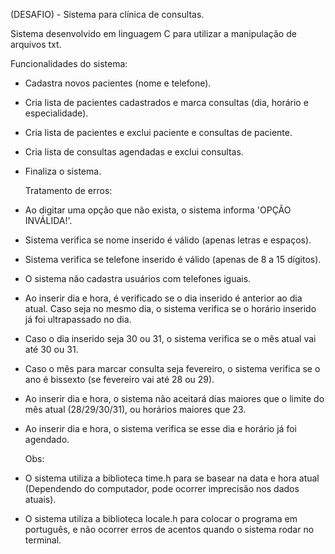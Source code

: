 (DESAFIO) - Sistema para clínica de consultas.

Sistema desenvolvido em linguagem C para utilizar a manipulação de arquivos txt.

  Funcionalidades do sistema:

- Cadastra novos pacientes (nome e telefone).
- Cria lista de pacientes cadastrados e marca consultas (dia, horário e especialidade).
- Cria lista de pacientes e exclui paciente e consultas de paciente.
- Cria lista de consultas agendadas e exclui consultas.
- Finaliza o sistema.

  Tratamento de erros:

- Ao digitar uma opção que não exista, o sistema informa 'OPÇÃO INVÁLIDA!'.
- Sistema verifica se nome inserido é válido (apenas letras e espaços).
- Sistema verifica se telefone inserido é válido (apenas de 8 a 15 dígitos).
- O sistema não cadastra usuários com telefones iguais.
- Ao inserir dia e hora, é verificado se o dia inserido é anterior ao dia atual. Caso seja no mesmo dia, o sistema verifica se o horário inserido já foi ultrapassado no dia.
- Caso o dia inserido seja 30 ou 31, o sistema verifica se o mês atual vai até 30 ou 31.
- Caso o mês para marcar consulta seja fevereiro, o sistema verifica se o ano é bissexto (se fevereiro vai até 28 ou 29).
- Ao inserir dia e hora, o sistema não aceitará dias maiores que o limite do mês atual (28/29/30/31), ou horários maiores que 23.
- Ao inserir dia e hora, o sistema verifica se esse dia e horário já foi agendado.

  Obs: 

- O sistema utiliza a biblioteca time.h para se basear na data e hora atual (Dependendo do computador, pode ocorrer imprecisão nos dados atuais).
- O sistema utiliza a biblioteca locale.h para colocar o programa em português, e não ocorrer erros de acentos quando o sistema rodar no terminal.